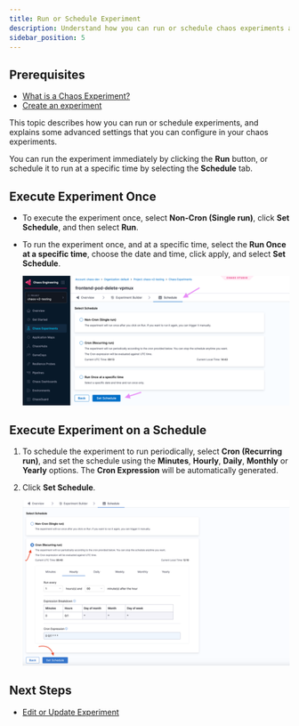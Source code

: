 ```yaml
---
title: Run or Schedule Experiment
description: Understand how you can run or schedule chaos experiments and use advanced iptions.
sidebar_position: 5
---
```


## Prerequisites

- [What is a Chaos Experiment?](/docs/chaos-engineering/use-harness-ce/experiments/)
- [Create an experiment](/docs/chaos-engineering/use-harness-ce/experiments/create-experiments)

This topic describes how you can run or schedule experiments, and explains some advanced settings that you can configure in your chaos experiments.


You can run the experiment immediately by clicking the **Run** button, or schedule it to run at a specific time by selecting the **Schedule** tab.

## Execute Experiment Once

- To execute the experiment once, select **Non-Cron (Single run)**, click **Set Schedule**, and then select **Run**.

- To run the experiment once, and at a specific time, select the **Run Once at a specific time**, choose the date and time, click apply, and select **Set Schedule**.

    ![Schedule experiment](./static/create-experiments/schedule.png)

## Execute Experiment on a Schedule

1. To schedule the experiment to run periodically, select **Cron (Recurring run)**, and set the schedule using the **Minutes**, **Hourly**, **Daily**, **Monthly** or **Yearly** options. The **Cron Expression** will be automatically generated.

2. Click **Set Schedule**.

    ![cron experiment](./static/create-experiments/cron-schedule.png)

## Next Steps

- [Edit or Update Experiment](/docs/chaos-engineering/use-harness-ce/experiments/edit-chaos-experiment)